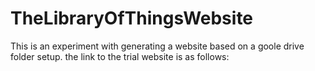 # TheLibraryOfThingsWebsite

This is an experiment with generating a website based on a goole drive folder setup. 
the link to the trial website is as follows:
